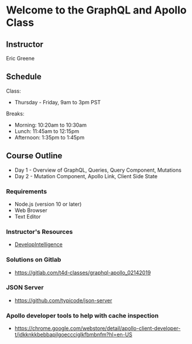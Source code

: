 # Welcome to the GraphQL and Apollo Class

## Instructor

Eric Greene

## Schedule

Class:

- Thursday - Friday, 9am to 3pm PST

Breaks:

- Morning: 10:20am to 10:30am
- Lunch: 11:45am to 12:15pm
- Afternoon: 1:35pm to 1:45pm

## Course Outline

- Day 1 - Overview of GraphQL, Queries, Query Component, Mutations
- Day 2 - Mutation Component, Apollo Link, Client Side State

### Requirements

- Node.js (version 10 or later)
- Web Browser
- Text Editor

### Instructor's Resources

- [DevelopIntelligence](http://www.developintelligence.com/)

### Solutions on Gitlab

- https://gitlab.com/t4d-classes/graphql-apollo_02142019 

### JSON Server

- https://github.com/typicode/json-server

### Apollo developer tools to help with cache inspection

- https://chrome.google.com/webstore/detail/apollo-client-developer-t/jdkknkkbebbapilgoeccciglkfbmbnfm?hl=en-US 